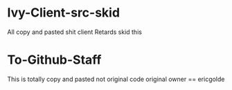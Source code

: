 # Ivy-Client-src-skid
All copy and pasted shit client
Retards skid this

# To-Github-Staff
This is totally copy and pasted not original code original owner == ericgolde

